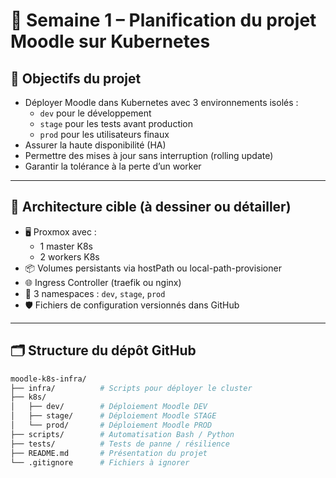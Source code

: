 # 📘 Semaine 1 – Planification du projet Moodle sur Kubernetes

## 🎯 Objectifs du projet

- Déployer Moodle dans Kubernetes avec 3 environnements isolés :
  - `dev` pour le développement
  - `stage` pour les tests avant production
  - `prod` pour les utilisateurs finaux
- Assurer la haute disponibilité (HA)
- Permettre des mises à jour sans interruption (rolling update)
- Garantir la tolérance à la perte d’un worker

---

## 🧱 Architecture cible (à dessiner ou détailler)

- 🖥️ Proxmox avec :
  - 1 master K8s
  - 2 workers K8s
- 📦 Volumes persistants via hostPath ou local-path-provisioner
- 🌐 Ingress Controller (traefik ou nginx)
- 🌳 3 namespaces : `dev`, `stage`, `prod`
- 🛡️ Fichiers de configuration versionnés dans GitHub

---

## 🗂️ Structure du dépôt GitHub

```bash
moodle-k8s-infra/
├── infra/          # Scripts pour déployer le cluster
├── k8s/
│   ├── dev/        # Déploiement Moodle DEV
│   ├── stage/      # Déploiement Moodle STAGE
│   └── prod/       # Déploiement Moodle PROD
├── scripts/        # Automatisation Bash / Python
├── tests/          # Tests de panne / résilience
├── README.md       # Présentation du projet
└── .gitignore      # Fichiers à ignorer
